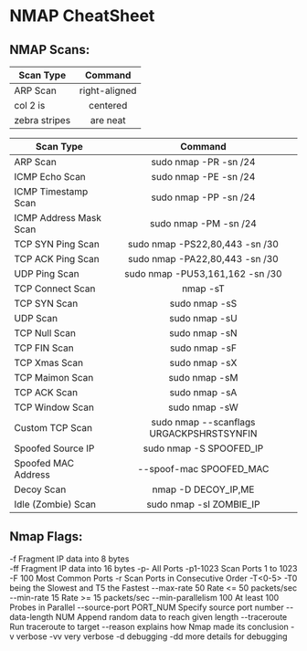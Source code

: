 # NMAP CheatSheet

## NMAP Scans:

| Scan Type     | Command       |    
| ------------- |:-------------:|
| ARP Scan      | right-aligned |
| col 2 is      | centered      |
| zebra stripes | are neat      |

| Scan Type               | Command                                        |
| ----------------------- | :---------------------------------------------:|
| ARP Scan                | sudo nmap -PR -sn <IP>/24                      |
| ICMP Echo Scan          | sudo nmap -PE -sn <IP>/24                      |
| ICMP Timestamp Scan     | sudo nmap -PP -sn <IP>/24                      |
| ICMP Address Mask Scan  | sudo nmap -PM -sn <IP>/24                      |
| TCP SYN Ping Scan       | sudo nmap -PS22,80,443 -sn <IP>/30             |
| TCP ACK Ping Scan       | sudo nmap -PA22,80,443 -sn <IP>/30             |
| UDP Ping Scan           | sudo nmap -PU53,161,162 -sn <IP>/30            | 
| TCP Connect Scan        | nmap -sT <IP>                                  |
| TCP SYN Scan            | sudo nmap -sS <IP>                             |
| UDP Scan                | sudo nmap -sU <IP>                             |
| TCP Null Scan           | sudo nmap -sN <IP>
| TCP FIN Scan            | sudo nmap -sF <IP>
| TCP Xmas Scan           | sudo nmap -sX <IP>
| TCP Maimon Scan         | sudo nmap -sM <IP>
| TCP ACK Scan            | sudo nmap -sA <IP>
| TCP Window Scan         | sudo nmap -sW <IP>
| Custom TCP Scan         | sudo nmap --scanflags URGACKPSHRSTSYNFIN <IP> |
| Spoofed Source IP       | sudo nmap -S SPOOFED_IP <IP>
| Spoofed MAC Address     | --spoof-mac SPOOFED_MAC
| Decoy Scan              | nmap -D DECOY_IP,ME <IP>
| Idle (Zombie) Scan      | sudo nmap -sI ZOMBIE_IP <IP>

## Nmap Flags:
-f                                      Fragment IP data into 8 bytes  
-ff                                     Fragment IP data into 16 bytes 
-p-                                     All Ports
-p1-1023                                Scan Ports 1 to 1023
-F                                      100 Most Common Ports
-r                                      Scan Ports in Consecutive Order
-T<0-5>                                 -T0 being the Slowest and T5 the Fastest
--max-rate 50                           Rate <= 50 packets/sec
--min-rate 15                           Rate >= 15 packets/sec
--min-parallelism 100                   At least 100 Probes in Parallel
--source-port PORT_NUM                  Specify source port number
--data-length NUM                       Append random data to reach given length
--traceroute                            Run traceroute to target 
--reason                                explains how Nmap made its conclusion
-v                                      verbose
-vv                                     very verbose
-d                                      debugging
-dd                                     more details for debugging
